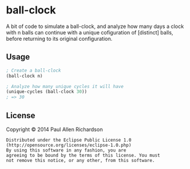 # ball-clock

A bit of code to simulate a ball-clock, and analyze how many days a clock with n balls can continue with a unique cofiguration of [distinct] balls, before returning to its original configuration.

## Usage

```clj
; Create a ball-clock
(ball-clock n)

; Analyze how many unique cycles it will have
(unique-cycles (ball-clock 30))
; => 30
```

## License

Copyright © 2014 Paul Allen Richardson

    Distributed under the Eclipse Public License 1.0 (http://opensource.org/licenses/eclipse-1.0.php)
    By using this software in any fashion, you are
    agreeing to be bound by the terms of this license. You must
    not remove this notice, or any other, from this software.
